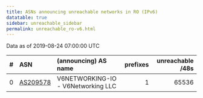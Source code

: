 ```yaml
---
title: ASNs announcing unreachable networks in RO (IPv6)
datatable: true
sidebar: unreachable_sidebar
permalink: unreachable_ro-v6.html
---
```


Data as of 2019-08-24 07:00:00 UTC


<div class="datatable-begin"></div>

|   # | ASN                                      | (announcing) AS name               |   prefixes |   unreachable /48s |
|----:|:-----------------------------------------|:-----------------------------------|-----------:|-------------------:|
|   0 | [AS209578](unreachable_AS209578-v6.html) | V6NETWORKING-IO - V6Networking LLC |          1 |              65536 |

<div class="datatable-end"></div>